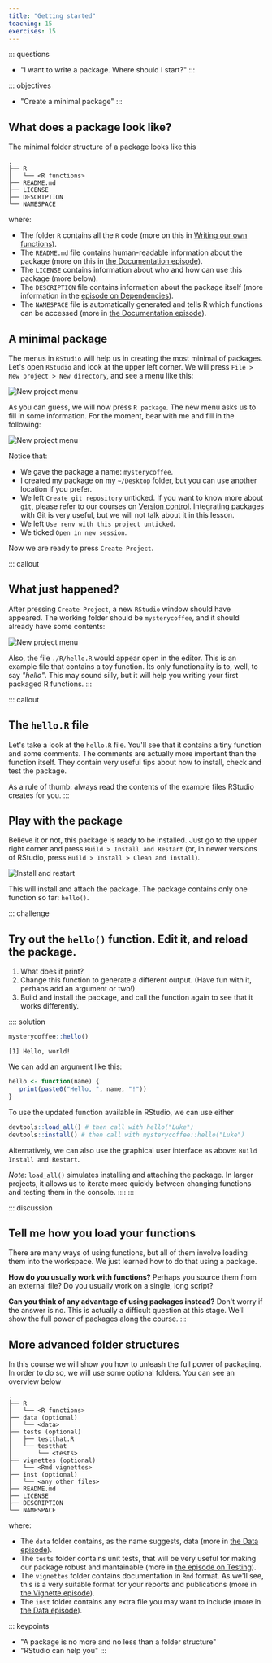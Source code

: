```yaml
---
title: "Getting started"
teaching: 15
exercises: 15
---
```


::: questions
- "I want to write a package. Where should I start?"
:::

::: objectives
- "Create a minimal package"
:::



## What does a package look like?

The minimal folder structure of a package looks like this

```
.
├── R
│   └── <R functions>
├── README.md
├── LICENSE
├── DESCRIPTION
└── NAMESPACE
```

where:

- The folder `R` contains all the `R` code (more on this in [Writing our own functions](functions.Rmd)).
- The `README.md` file contains human-readable information about the package (more on this in [the Documentation episode](documentation.Rmd)).
- The `LICENSE` contains information about who and how can use this package (more below).
- The `DESCRIPTION` file contains information about the package itself (more information in the [episode on Dependencies](dependencies.Rmd)).
- The `NAMESPACE` file is automatically generated and tells R which functions can be accessed (more in [the Documentation episode](documentation.Rmd)).

## A minimal package

The menus in `RStudio` will help us in creating the most minimal of packages.
Let's open `RStudio` and look at the upper left corner.
We will press `File > New project > New directory`, and see a menu like this:

![New project menu](fig/new-project.png)

As you can guess, we will now press `R package`.
The new menu asks us to fill in some information.
For the moment, bear with me and fill in the following:

![New project menu](fig/create-package.png)

Notice that:

- We gave the package a name: `mysterycoffee`.
- I created my package on my `~/Desktop` folder, but you can use another location if you prefer.
- We left `Create git repository` unticked. If you want to know more about `git`, please refer to our courses on [Version control](https://swcarpentry.github.io/git-novice/). Integrating packages with Git is very useful, but we will not talk about it in this lesson.
- We left `Use renv with this project unticked`.
- We ticked `Open in new session`.

Now we are ready to press `Create Project`.

::: callout
## What just happened?
After pressing `Create Project`, a new `RStudio` window should have appeared.
The working folder should be `mysterycoffee`, and it should already have some contents:

![New project menu](fig/contents.png)

Also, the file `./R/hello.R` would appear open in the editor.
This is an example file that contains a toy function.
Its only functionality is to, well, to say _"hello"_.
This may sound silly, but it will help you writing your first packaged R functions.
:::

::: callout
## The `hello.R` file
Let's take a look at the `hello.R` file.
You'll see that it contains a tiny function and some comments.
The comments are actually more important than the function itself.
They contain very useful tips about how to install, check and test the package.

As a rule of thumb: always read the contents of the example files RStudio creates for you.
:::

## Play with the package

Believe it or not, this package is ready to be installed.
Just go to the upper right corner and press `Build > Install and Restart` (or, in newer versions of RStudio, press `Build > Install > Clean and install`).

![Install and restart](fig/install-and-restart.gif)

This will install and attach the package. The package contains only one function so far: `hello()`.

::: challenge
## Try out the `hello()` function. Edit it, and reload the package.
1. What does it print?
2. Change this function to generate a different output. (Have fun with it, perhaps add an argument or two!)
3. Build and install the package, and call the function again to see that it works differently.

:::: solution

``` r
mysterycoffee::hello()
```

```output
[1] Hello, world!
```

We can add an argument like this:
```r
hello <- function(name) {
   print(paste0("Hello, ", name, "!"))
}
```

To use the updated function available in RStudio, we can use either
```r
devtools::load_all() # then call with hello("Luke")
devtools::install() # then call with mysterycoffee::hello("Luke")
```

Alternatively, we can also use the graphical user interface as above: `Build Install and Restart`.

*Note*: `load_all()` simulates installing and attaching the package. In larger projects, it allows us to iterate more quickly between changing functions and testing them in the console.
::::
:::

::: discussion
## Tell me how you load your functions
There are many ways of using functions, but all of them involve loading them into the workspace.
We just learned how to do that using a package.

**How do you usually work with functions?**
Perhaps you source them from an external file?
Do you usually work on a single, long script?

**Can you think of any advantage of using packages instead?**
Don't worry if the answer is no.
This is actually a difficult question at this stage.
We'll show the full power of packages along the course.
:::

## More advanced folder structures
In this course we will show you how to unleash the full power of packaging.
In order to do so, we will use some optional folders.
You can see an overview below

```
.
├── R
│   └── <R functions>
├── data (optional)
│   └── <data>
├── tests (optional)
│   ├── testthat.R
│   └── testthat
│       └── <tests>
├── vignettes (optional)
│   └── <Rmd vignettes>
├── inst (optional)
│   └── <any other files>
├── README.md
├── LICENSE
├── DESCRIPTION
└── NAMESPACE
```

where:

- The `data` folder contains, as the name suggests, data (more in [the Data episode](data.Rmd)).
- The `tests` folder contains unit tests, that will be very useful for making our package robust and mantainable (more in [the episode on Testing](testing.Rmd)).
- The `vignettes` folder contains documentation in `Rmd` format. As we'll see, this is a very suitable format for your reports and publications (more in [the Vignette episode](vignettes.Rmd)).
- The `inst` folder contains any extra file you may want to include (more in [the Data episode](data.Rmd)).

::: keypoints
- "A package is no more and no less than a folder structure"
- "RStudio can help you"
:::
